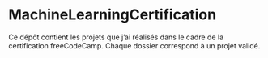 # MachineLearningCertification
Ce dépôt contient les projets que j’ai réalisés dans le cadre de la certification freeCodeCamp. Chaque dossier correspond à un projet validé.
